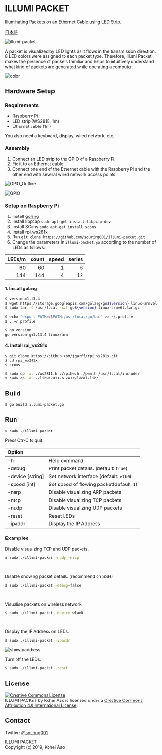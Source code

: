 # ILLUMI PACKET

Illuminating Packets on an Ethernet Cable using LED Strip.

[日本語](https://github.com/souring001/illumi-packet/blob/master/README_JP.md)

![illumi-packet](https://user-images.githubusercontent.com/29009733/70907987-8ab66000-204d-11ea-86e2-09a34d7c557a.jpg)

A packet is visualized by LED lights as it flows in the transmission direction.
8 LED colors were assigned to each packet type.
Therefore, Illumi Packet makes the presence of packets familiar and helps to intuitively understand what kind of packets are generated while operating a computer.

![color](https://user-images.githubusercontent.com/29009733/71455676-786cbc80-27d9-11ea-980c-99a22d31696f.png)

## Hardware Setup

### Requirements

* Raspberry Pi
* LED strip (WS281B, 1m)
* Ethernet cable (1m)

You also need a keyboard, display, wired network, etc.

### Assembly

1. Connect an LED strip to the GPIO of a Raspberry Pi.
2. Fix it to an Ethernet cable.
3. Connect one end of the Ethernet cable with the Raspberry Pi and the other end with several wired network access points.

![GPIO_Outline](https://user-images.githubusercontent.com/29009733/71317350-aba20980-24c2-11ea-8a59-47388f5b2d73.png)

![GPIO](https://user-images.githubusercontent.com/29009733/70908199-f7315f00-204d-11ea-9cb0-256967c7ca5e.png)


### Setup on Raspberry Pi

1. Install [golang](https://golang.org/doc/install#install)
2. Install libpcap `sudo apt-get install libpcap-dev`
3. Install SCons `sudo apt-get install scons`
4. Install [rpi_ws281x](https://github.com/jgarff/rpi_ws281x)
5. Run `git clone https://github.com/souring001/illumi-packet.git`
6. Change the parameters in `illumi-packet.go` according to the number of LEDs as follows:

| LEDs/m | count | speed | series |
| ------:| -----:| -----:| ------:|
|60      |    60 |      1 |     6 |
|144     |   144 |      4 |    12 |


#### 1. Install golang

```sh
$ version=1.13.4
$ wget https://storage.googleapis.com/golang/go${version}.linux-armv6l.tar.gz
$ sudo tar -C /usr/local -xzf go${version}.linux-armv6l.tar.gz

$ echo "export PATH=\$PATH:/usr/local/go/bin" >> ~/.profile
$ . ~/.profile

$ go version
go version go1.13.4 linux/arm
```

#### 4. Install rpi_ws281x

```sh
$ git clone https://github.com/jgarff/rpi_ws281x.git
$ cd rpi_ws281x
$ scons

$ sudo cp -ai ./ws2811.h ./rpihw.h ./pwm.h /usr/local/include/
$ sudo cp -ai ./libws2811.a /usr/local/lib/
```

## Build

```sh
$ go build illumi-packet.go
```

## Run

```sh
$ sudo ./illumi-packet
```

Press Ctr-C to quit.

|Option||
|:-|:-|
|-h|Help command|
|-debug |Print packet details. (default: `true`)|
|-device [string]|Set network interface (default: `eth0`)|
|-speed [int]|Set speed of flowing packet(default: `1`)|
|-narp|Disable visualizing ARP packets|
|-ntcp|Disable visualizing TCP packets|
|-nudp|Disable visualizing UDP packets|
|-reset|Reset LEDs|
|-ipaddr|Display the IP Address|

### Examples

Disable visualizing TCP and UDP packets.
```sh
$ sudo ./illumi-packet -nudp -ntcp
```

<br>

Disable showing packet details. (recommend on SSH)

```sh
$ sudo ./illumi-packet -debug=false
```

<br>

Visualise packets on wireless network.
```sh
$ sudo ./illumi-packet -device wlan0
```

<br>

Display the IP Address on LEDs.
```sh
$ sudo ./illumi-packet -ipaddr
```
![showipaddress](https://user-images.githubusercontent.com/29009733/70908359-5e4f1380-204e-11ea-9187-a2d385c9f300.JPG)

Turn off the LEDs.
```sh
$ sudo ./illumi-packet -reset
```

## License

<a rel="license" href="http://creativecommons.org/licenses/by/4.0/"><img alt="Creative Commons License" style="border-width:0" src="https://i.creativecommons.org/l/by/4.0/88x31.png" /></a><br /><span xmlns:dct="http://purl.org/dc/terms/" property="dct:title">ILLUMI PACKET</span> by <span xmlns:cc="http://creativecommons.org/ns#" property="cc:attributionName">Kohei Aso</span> is licensed under a <a rel="license" href="http://creativecommons.org/licenses/by/4.0/">Creative Commons Attribution 4.0 International License</a>.

## Contact

Twitter: [@souring001](https://twitter.com/souring001)


ILLUMI PACKET
<br />Copyright (c) 2019, Kohei Aso

